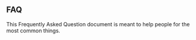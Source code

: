 ## FAQ

This Frequently Asked Question document is meant to help people for the most common things.

